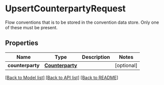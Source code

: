 # UpsertCounterpartyRequest

Flow conventions that is to be stored in the convention data store.  Only one of these must be present.

## Properties
Name | Type | Description | Notes
------------ | ------------- | ------------- | -------------
**counterparty** | [**Counterparty**](Counterparty.md) |  | [optional] 

[[Back to Model list]](../README.md#documentation-for-models) [[Back to API list]](../README.md#documentation-for-api-endpoints) [[Back to README]](../README.md)


